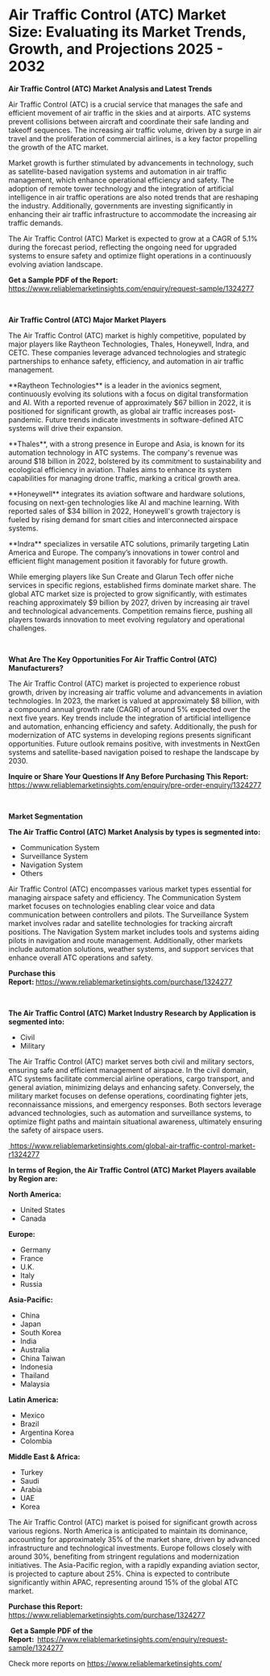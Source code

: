 <p><h1>Air Traffic Control (ATC) Market Size: Evaluating its Market Trends, Growth, and Projections 2025 - 2032</h1></p><p><strong>Air Traffic Control (ATC) Market Analysis and Latest Trends</strong></p>
<p><p>Air Traffic Control (ATC) is a crucial service that manages the safe and efficient movement of air traffic in the skies and at airports. ATC systems prevent collisions between aircraft and coordinate their safe landing and takeoff sequences. The increasing air traffic volume, driven by a surge in air travel and the proliferation of commercial airlines, is a key factor propelling the growth of the ATC market. </p><p>Market growth is further stimulated by advancements in technology, such as satellite-based navigation systems and automation in air traffic management, which enhance operational efficiency and safety. The adoption of remote tower technology and the integration of artificial intelligence in air traffic operations are also noted trends that are reshaping the industry. Additionally, governments are investing significantly in enhancing their air traffic infrastructure to accommodate the increasing air traffic demands. </p><p>The Air Traffic Control (ATC) Market is expected to grow at a CAGR of 5.1% during the forecast period, reflecting the ongoing need for upgraded systems to ensure safety and optimize flight operations in a continuously evolving aviation landscape.</p></p>
<p><strong>Get a Sample PDF of the Report:&nbsp;</strong> <a href="https://www.reliablemarketinsights.com/enquiry/request-sample/1324277?utm_campaign=2624&utm_medium=2&utm_source=Github&utm_content=ia&utm_term=31032025&utm_id=air-traffic-control-atc">https://www.reliablemarketinsights.com/enquiry/request-sample/1324277</a></p>
<p>&nbsp;</p>
<p><strong>Air Traffic Control (ATC) Major Market Players</strong></p>
<p><p>The Air Traffic Control (ATC) market is highly competitive, populated by major players like Raytheon Technologies, Thales, Honeywell, Indra, and CETC. These companies leverage advanced technologies and strategic partnerships to enhance safety, efficiency, and automation in air traffic management.</p><p>**Raytheon Technologies** is a leader in the avionics segment, continuously evolving its solutions with a focus on digital transformation and AI. With a reported revenue of approximately $67 billion in 2022, it is positioned for significant growth, as global air traffic increases post-pandemic. Future trends indicate investments in software-defined ATC systems will drive their expansion.</p><p>**Thales**, with a strong presence in Europe and Asia, is known for its automation technology in ATC systems. The company's revenue was around $18 billion in 2022, bolstered by its commitment to sustainability and ecological efficiency in aviation. Thales aims to enhance its system capabilities for managing drone traffic, marking a critical growth area.</p><p>**Honeywell** integrates its aviation software and hardware solutions, focusing on next-gen technologies like AI and machine learning. With reported sales of $34 billion in 2022, Honeywell's growth trajectory is fueled by rising demand for smart cities and interconnected airspace systems.</p><p>**Indra** specializes in versatile ATC solutions, primarily targeting Latin America and Europe. The company’s innovations in tower control and efficient flight management position it favorably for future growth.</p><p>While emerging players like Sun Create and Glarun Tech offer niche services in specific regions, established firms dominate market share. The global ATC market size is projected to grow significantly, with estimates reaching approximately $9 billion by 2027, driven by increasing air travel and technological advancements. Competition remains fierce, pushing all players towards innovation to meet evolving regulatory and operational challenges.</p></p>
<p>&nbsp;</p>
<p><strong>What Are The Key Opportunities For Air Traffic Control (ATC) Manufacturers?</strong></p>
<p><p>The Air Traffic Control (ATC) market is projected to experience robust growth, driven by increasing air traffic volume and advancements in aviation technologies. In 2023, the market is valued at approximately $8 billion, with a compound annual growth rate (CAGR) of around 5% expected over the next five years. Key trends include the integration of artificial intelligence and automation, enhancing efficiency and safety. Additionally, the push for modernization of ATC systems in developing regions presents significant opportunities. Future outlook remains positive, with investments in NextGen systems and satellite-based navigation poised to reshape the landscape by 2030.</p></p>
<p><strong>Inquire or Share Your Questions If Any Before Purchasing This Report:</strong> <a href="https://www.reliablemarketinsights.com/enquiry/pre-order-enquiry/1324277?utm_campaign=2624&utm_medium=2&utm_source=Github&utm_content=ia&utm_term=31032025&utm_id=air-traffic-control-atc">https://www.reliablemarketinsights.com/enquiry/pre-order-enquiry/1324277</a></p>
<p>&nbsp;</p>
<p><strong>Market Segmentation</strong></p>
<p><strong>The Air Traffic Control (ATC) Market Analysis by types is segmented into:</strong></p>
<p><ul><li>Communication System</li><li>Surveillance System</li><li>Navigation System</li><li>Others</li></ul></p>
<p><p>Air Traffic Control (ATC) encompasses various market types essential for managing airspace safety and efficiency. The Communication System market focuses on technologies enabling clear voice and data communication between controllers and pilots. The Surveillance System market involves radar and satellite technologies for tracking aircraft positions. The Navigation System market includes tools and systems aiding pilots in navigation and route management. Additionally, other markets include automation solutions, weather systems, and support services that enhance overall ATC operations and safety.</p></p>
<p><strong>Purchase this Report:&nbsp;</strong><a href="https://www.reliablemarketinsights.com/purchase/1324277?utm_campaign=2624&utm_medium=2&utm_source=Github&utm_content=ia&utm_term=31032025&utm_id=air-traffic-control-atc">https://www.reliablemarketinsights.com/purchase/1324277</a></p>
<p>&nbsp;</p>
<p><strong>The Air Traffic Control (ATC) Market Industry Research by Application is segmented into:</strong></p>
<p><ul><li>Civil</li><li>Military</li></ul></p>
<p><p>The Air Traffic Control (ATC) market serves both civil and military sectors, ensuring safe and efficient management of airspace. In the civil domain, ATC systems facilitate commercial airline operations, cargo transport, and general aviation, minimizing delays and enhancing safety. Conversely, the military market focuses on defense operations, coordinating fighter jets, reconnaissance missions, and emergency responses. Both sectors leverage advanced technologies, such as automation and surveillance systems, to optimize flight paths and maintain situational awareness, ultimately ensuring the safety of airspace users.</p></p>
<p><a href="https://www.reliablemarketinsights.com/global-air-traffic-control-market-r1324277?utm_campaign=2624&utm_medium=2&utm_source=Github&utm_content=ia&utm_term=31032025&utm_id=air-traffic-control-atc">&nbsp;https://www.reliablemarketinsights.com/global-air-traffic-control-market-r1324277</a></p>
<p><strong>In terms of Region, the Air Traffic Control (ATC) Market Players available by Region are:</strong></p>
<p>
    <p> <strong> North America: </strong>
        <ul>
            <li>United States</li>
            <li>Canada</li>
        </ul>
        </p> 
    <p> <strong> Europe: </strong>
        <ul>
            <li>Germany</li>
            <li>France</li>
            <li>U.K.</li>
            <li>Italy</li>
            <li>Russia</li>
        </ul>
        </p> 
    <p> <strong> Asia-Pacific: </strong>
        <ul>
            <li>China</li>
            <li>Japan</li>
            <li>South Korea</li>
            <li>India</li>
            <li>Australia</li>
            <li>China Taiwan</li>
            <li>Indonesia</li>
            <li>Thailand</li>
            <li>Malaysia</li>
        </ul>
        </p> 
    <p> <strong> Latin America: </strong>
        <ul>
            <li>Mexico</li>
            <li>Brazil</li>
            <li>Argentina Korea</li>
            <li>Colombia</li>
        </ul>
        </p> 
    <p> <strong> Middle East & Africa: </strong>
        <ul>
            <li>Turkey</li>
            <li>Saudi</li>
            <li>Arabia</li>
            <li>UAE</li>
            <li>Korea</li>
        </ul>
    </p>
    </p>
<p><p>The Air Traffic Control (ATC) market is poised for significant growth across various regions. North America is anticipated to maintain its dominance, accounting for approximately 35% of the market share, driven by advanced infrastructure and technological investments. Europe follows closely with around 30%, benefiting from stringent regulations and modernization initiatives. The Asia-Pacific region, with a rapidly expanding aviation sector, is projected to capture about 25%. China is expected to contribute significantly within APAC, representing around 15% of the global ATC market.</p></p>
<p><strong>Purchase this Report: </strong><a href="https://www.reliablemarketinsights.com/purchase/1324277?utm_campaign=2624&utm_medium=2&utm_source=Github&utm_content=ia&utm_term=31032025&utm_id=air-traffic-control-atc">https://www.reliablemarketinsights.com/purchase/1324277</a></p>
<p>&nbsp;<strong>Get a Sample PDF of the Report:&nbsp;&nbsp;</strong><a href="https://www.reliablemarketinsights.com/enquiry/request-sample/1324277?utm_campaign=2624&utm_medium=2&utm_source=Github&utm_content=ia&utm_term=31032025&utm_id=air-traffic-control-atc">https://www.reliablemarketinsights.com/enquiry/request-sample/1324277</a></p>
<p><strong></strong></p>
<p>Check more reports on <a href="https://www.reliablemarketinsights.com/?utm_campaign=2624&utm_medium=2&utm_source=Github&utm_content=ia&utm_term=31032025&utm_id=air-traffic-control-atc">https://www.reliablemarketinsights.com/</a></p>